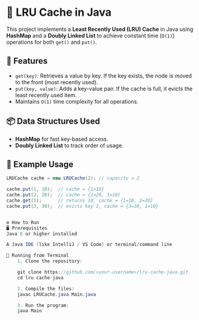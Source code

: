 # 🧠 LRU Cache in Java

This project implements a **Least Recently Used (LRU) Cache** in Java using **HashMap** and a **Doubly Linked List** to achieve constant time (`O(1)`) operations for both `get()` and `put()`.

## 🚀 Features

- `get(key)`: Retrieves a value by key. If the key exists, the node is moved to the front (most recently used).
- `put(key, value)`: Adds a key-value pair. If the cache is full, it evicts the least recently used item.
- Maintains `O(1)` time complexity for all operations.

## 📦 Data Structures Used

- **HashMap** for fast key-based access.
- **Doubly Linked List** to track order of usage.

## 🧪 Example Usage

```java
LRUCache cache = new LRUCache(2); // capacity = 2

cache.put(1, 10);  // cache = {1=10}
cache.put(2, 20);  // cache = {2=20, 1=10}
cache.get(1);      // returns 10, cache = {1=10, 2=20}
cache.put(3, 30);  // evicts key 2, cache = {3=30, 1=10}


⚙️ How to Run
🖥️ Prerequisites
Java 8 or higher installed

A Java IDE (like IntelliJ / VS Code) or terminal/command line

🧪 Running from Terminal
    1. Clone the repository:

    git clone https://github.com/<your-username>/lru-cache-java.git
    cd lru-cache-java

    2. Compile the files:
    javac LRUCache.java Main.java

    3. Run the program:
    java Main
